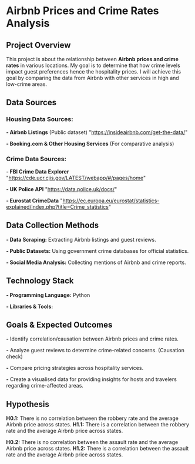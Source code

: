 # Airbnb Prices and Crime Rates Analysis
## Project Overview
This project is about the relationship between **Airbnb prices and crime rates** in various locations. My goal is to determine that how crime levels impact guest preferences hence the hospitality prices. I will achieve this goal by comparing the data from Airbnb with other services in high and low-crime areas.
## Data Sources
### Housing Data Sources:
**- Airbnb Listings** (Public dataset) "https://insideairbnb.com/get-the-data/"

**- Booking.com & Other Housing Services** (For comparative analysis)

### Crime Data Sources:
**- FBI Crime Data Explorer** "https://cde.ucr.cjis.gov/LATEST/webapp/#/pages/home"

**- UK Police API** "https://data.police.uk/docs/"

**- Eurostat CrimeData** "https://ec.europa.eu/eurostat/statistics-explained/index.php?title=Crime_statistics"

## Data Collection Methods
**- Data Scraping:** Extracting Airbnb listings and guest reviews.

**- Public Datasets:** Using government crime databases for official statistics.

**- Social Media Analysis:** Collecting mentions of Airbnb and crime reports.


## Technology Stack
**- Programming Language:** Python 

**- Libraries & Tools:**

## Goals & Expected Outcomes
**-**  Identify correlation/causation between Airbnb prices and crime rates.

**-** Analyze guest reviews to determine crime-related concerns. (Causation check)

**-** Compare pricing strategies across hospitality services.

**-** Create a visualised data for providing insights for hosts and travelers regarding crime-affected areas.

## Hypothesis
 **H0.1:** There is no correlation between the robbery rate and the average Airbnb price across states.
 **H1.1:** There is a correlation between the robbery rate and the average Airbnb price across states.

 **H0.2:** There is no correlation between the assault rate and the average Airbnb price across states.
 **H1.2:** There is a correlation between the assault rate and the average Airbnb price across states.

 
 
